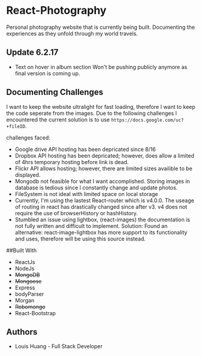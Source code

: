 # React-Photography

Personal photography website that is currently being built.
Documenting the experiences as they unfold through my world travels.
## Update 6.2.17
* Text on hover in album section
Won't be pushing publicly anymore as final version is coming up.

## Documenting Challenges
I want to keep the website ultralight for fast loading, therefore I want to keep the code seperate from the images. Due to the following challenges I encountered the current solution is to use `https://docs.google.com/uc?+fileID`.

challenges faced:
* Google drive API hosting has been depricated since 8/16
* Dropbox API hosting has been depricated; however, does allow a limited of 4hrs temporary hosting before link is dead.
* Flickr API allows hosting; however, there are limited sizes availible to be displayed.
* Mongodb not feasible for what I want accomplished. Storing images in database is tedious since I constantly change and update photos.
* FileSystem is not ideal with limited space on local storage
* Currently, I'm using the lastest React-router which is v4.0.0. The useage of routing in react has drastically changed since after v3. v4 does not require the use of browserHistory or hashHistory.
* Stumbled an issue using lightbox, (react-images) the documentation is not fully written and difficult to implement. Solution: Found an alternative: react-image-lightbox has more support to its functionality and uses, therefore will be using this source instead.

##Built With
* ReactJs
* NodeJs
* ~~MongoDB~~
* ~~Mongoose~~
* Express
* bodyParser
* Morgan
* ~~Robomongo~~
* React-Bootstrap

## Authors

* Louis Huang - Full Stack Developer
